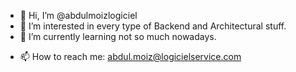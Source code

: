 - 👋 Hi, I’m @abdulmoizlogiciel
- 👀 I’m interested in every type of Backend and Architectural stuff.
- 🌱 I’m currently learning not so much nowadays.
<!--- - 💞️ I’m looking to collaborate on ... --->
- 📫 How to reach me: abdul.moiz@logicielservice.com

<!---
abdulmoizlogiciel/abdulmoizlogiciel is a ✨ special ✨ repository because its `README.md` (this file) appears on your GitHub profile.
You can click the Preview link to take a look at your changes.
--->
